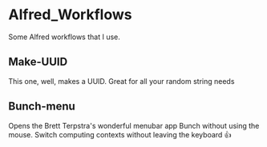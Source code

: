 # Alfred_Workflows

Some Alfred workflows that I use.

## Make-UUID
This one, well, makes a UUID. Great for all your random string needs

## Bunch-menu
Opens the Brett Terpstra's wonderful menubar app Bunch without using the mouse. Switch computing contexts without leaving the keyboard 👍
